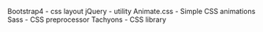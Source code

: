Bootstrap4 - css layout
jQuery - utility
Animate.css - Simple CSS animations
Sass - CSS preprocessor
Tachyons - CSS library